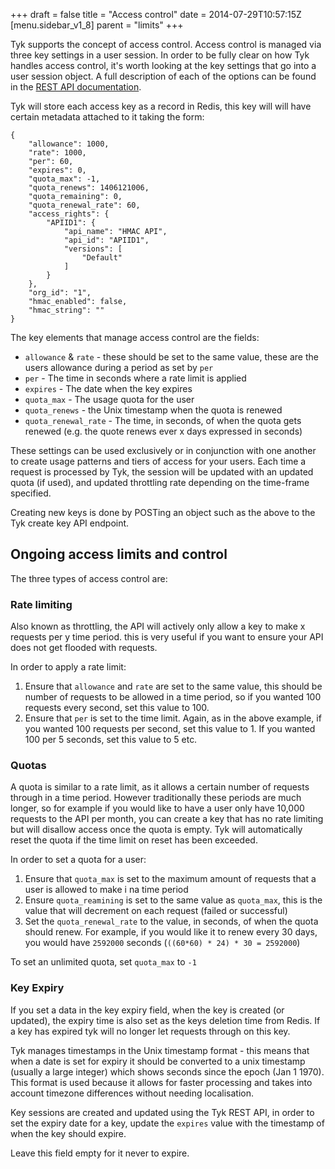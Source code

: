 +++
draft = false
title = "Access control"
date = 2014-07-29T10:57:15Z
[menu.sidebar_v1_8]
    parent = "limits"
+++

Tyk supports the concept of access control. Access control is managed via three key settings in a user session.
In order to be fully clear on how Tyk handles access control, it's worth looking at the key settings that go into a user session
object. A full description of each of the options can be found in the [REST API documentation](http://localhost:1313/rest-api/overview).

Tyk will store each access key as a record in Redis, this key will will have certain metadata attached to it taking the form:

    {
        "allowance": 1000,
        "rate": 1000,
        "per": 60,
        "expires": 0,
        "quota_max": -1,
        "quota_renews": 1406121006,
        "quota_remaining": 0,
        "quota_renewal_rate": 60,
        "access_rights": {
            "APIID1": {
                "api_name": "HMAC API",
                "api_id": "APIID1",
                "versions": [
                    "Default"
                ]
            }
        },
        "org_id": "1",
        "hmac_enabled": false,
        "hmac_string": ""
    }

The key elements that manage access control are the fields:

- `allowance` & `rate` - these should be set to the same value, these are the users allowance during a period as set by `per`
- `per` - The time in seconds where a rate limit is applied
- `expires` - The date when the key expires
- `quota_max` - The usage quota for the user
- `quota_renews` - the Unix timestamp when the quota is renewed
- `quota_renewal_rate` - The time, in seconds, of when the quota gets renewed (e.g. the quote renews ever x days expressed in seconds)

These settings can be used exclusively or in conjunction with one another to create usage patterns and tiers of access for your users. Each
time a request is processed by Tyk, the session will be updated with an updated quota (if used), and updated throttling rate depending on the
time-frame specified.

Creating new keys is done by POSTing an object such as the above to the Tyk create key API endpoint.

## Ongoing access limits and control

The three types of access control are:

### Rate limiting

Also known as throttling, the API will actively only allow a key to make x requests per y time period. this is very useful if you want to ensure your API
does not get flooded with requests.

In order to apply a rate limit:

1. Ensure that `allowance` and `rate` are set to the same value, this should be number of requests to be allowed in a time period, so if you wanted 100 requests every second, set this value to 100.
2. Ensure that `per` is set to the time limit. Again, as in the above example, if you wanted 100 requests per second, set this value to 1. If you wanted 100 per 5 seconds, set this value to 5 etc.

### Quotas

A quota is similar to a rate limit, as it allows a certain number of requests through in a time period. However traditionally these periods are much longer,
so for example if you would like to have a user only have 10,000 requests to the API per month, you can create a key that has no rate limiting but will disallow
access once the quota is empty. Tyk will automatically reset the quota if the time limit on reset has been exceeded.

In order to set a quota for a user:

1. Ensure that `quota_max` is set to the maximum amount of requests that a user is allowed to make i na time period
2. Ensure `quota_reamining` is set to the same value as `quota_max`, this is the value that will decrement on each request (failed or successful)
3. Set the `quota_renewal_rate` to the value, in seconds, of when the quota should renew. For example, if you would like it to renew every 30 days, you would have `2592000` seconds (`((60*60) * 24) * 30 = 2592000`)

To set an unlimited quota, set `quota_max` to `-1`

### Key Expiry

If you set a data in the key expiry field, when the key is created (or updated), the expiry time is also set as the keys deletion time from Redis. If a key has expired
tyk will no longer let requests through on this key.

Tyk manages timestamps in the Unix timestamp format - this means that when a date is set for expiry it should be converted to a unix timestamp
(usually a large integer) which shows seconds since the epoch (Jan 1 1970). This format is used because it allows for faster processing and takes
into account timezone differences without needing localisation.

Key sessions are created and updated using the Tyk REST API, in order to set the expiry date for a key, update the `expires` value with the timestamp of
when the key should expire.

Leave this field empty for it never to expire.
